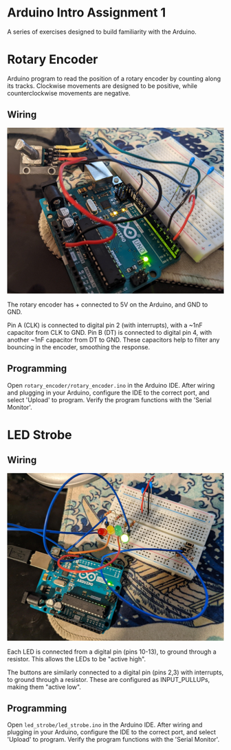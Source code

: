 # Arduino Intro Assignment 1

A series of exercises designed to build familiarity with the Arduino.

# Rotary Encoder

Arduino program to read the position of a rotary encoder by counting
along its tracks. Clockwise movements are designed to be positive, while
counterclockwise movements are negative.

## Wiring

![](img/rotary_wiring.jpg)

The rotary encoder has + connected to 5V on the Arduino, and GND to GND. 

Pin A (CLK) is connected to digital pin 2 (with interrupts), with a ~1nF capacitor from CLK to GND.
Pin B (DT) is connected to digital pin 4, with another ~1nF capacitor from DT to GND. These capacitors help
to filter any bouncing in the encoder, smoothing the response. 

## Programming

Open `rotary_encoder/rotary_encoder.ino` in the Arduino IDE. After wiring and plugging in your Arduino,
configure the IDE to the correct port, and select 'Upload' to program. Verify the program functions with the
'Serial Monitor'.

# LED Strobe

## Wiring

![](img/led_wiring.jpg)

Each LED is connected from a digital pin (pins 10-13), to ground
through a resistor. This allows the LEDs to be "active high".

The buttons are similarly connected to a digital pin (pins 2,3) with
interrupts, to ground through a resistor. These are configured as
INPUT_PULLUPs, making them "active low".

## Programming

Open `led_strobe/led_strobe.ino` in the Arduino IDE. After wiring and plugging in your Arduino,
configure the IDE to the correct port, and select 'Upload' to program. Verify the program functions with the
'Serial Monitor'.
